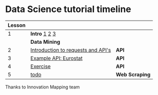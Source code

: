 # Data Science tutorial timeline

| **Lesson** | **<br>**                           | **<br>** |
| ---------- | ---------------------------------- | -------- |
| 1          | **Intro** [1](https://github.com/danielinux7/StemLab/blob/master/1-Intro/ds.pptx) [2](https://github.com/danielinux7/StemLab/blob/master/1-Intro/ai.pptx) [3](https://colab.research.google.com/github/danielinux7/StemLab/blob/master/1-Intro/intro.ipynb)                          | **<br>** |
|            | **Data Mining**                    | **<br>** |
| 2          | [Introduction to requests and API's](https://colab.research.google.com/github/danielinux7/StemLab/blob/master/2-API/api.ipynb#scrollTo=PQbdUtHbo1WT) | **API**  |
| 3          | [Example API: Eurostat](https://colab.research.google.com/github/danielinux7/StemLab/blob/master/2-API/api.ipynb#scrollTo=Ip-NO3Vno1XN)              | **API**  |
| 4          | [Exercise](https://colab.research.google.com/github/danielinux7/StemLab/blob/master/2-API/api.ipynb#scrollTo=E3jw-GBFo1Xw)                        | **API**  |
| 5          | [todo](https://colab.research.google.com/github/danielinux7/StemLab/blob/master/3-Web-Scraping/web-scraping.ipynb)                        | **Web Scraping**  |

Thanks to Innovation Mapping team
